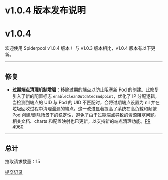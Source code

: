 # v1.0.4 版本发布说明


# v1.0.4
欢迎使用 Spiderpool v1.0.4 版本！
与 v1.0.3 版本相比，v1.0.4 版本有以下更新。

***

## 修复

* **过期端点清理机制增强**：移除过期的端点以防止阻塞新 Pod 的创建。此修复引入了新的配置标志 `enableCleanOutdatedEndpoint`，优化了 IP 分配逻辑，当检测到端点的 UID 与 Pod 的 UID 不匹配时，会将过期端点设置为 nil 并在垃圾回收过程中清理泄漏的端点。这一改进显著提高了系统在高负载和频繁 Pod 创建/删除场景下的稳定性，避免了由于过期端点导致的资源阻塞问题。相关文档、charts 和配置映射也已更新，以支持新的端点清理功能。[PR 4960](https://github.com/spidernet-io/spiderpool/pull/4960)



***

## 总计

拉取请求数量：15

[提交记录](https://github.com/spidernet-io/spiderpool/compare/v1.0.3...v1.0.4)

